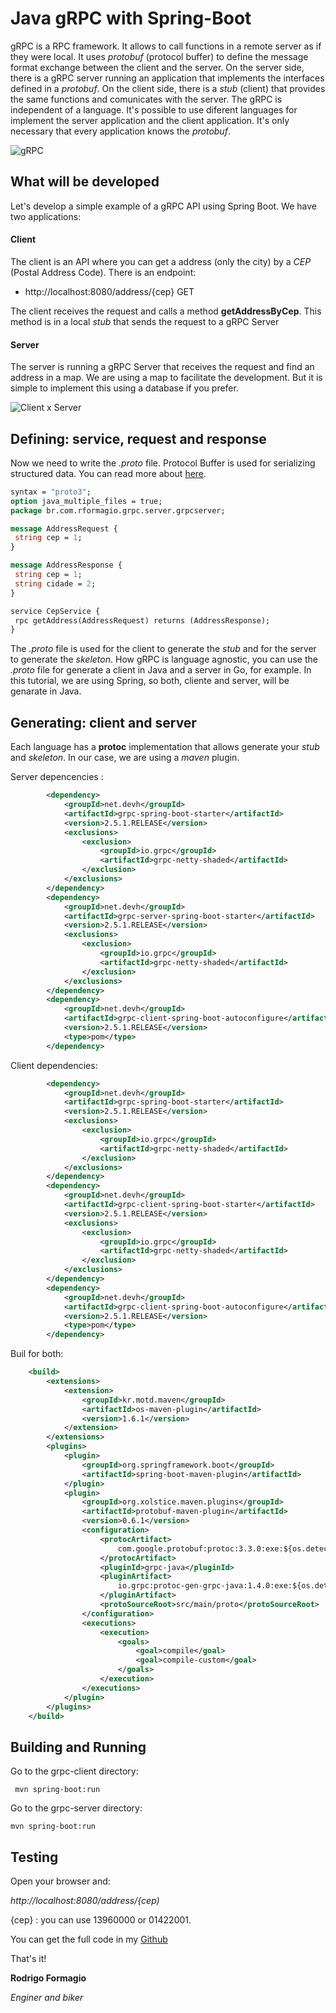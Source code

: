 # Java gRPC with Spring-Boot

gRPC is a RPC framework. It allows to call functions in a remote server as if they were local. It uses *protobuf* (protocol buffer)
to define the message format exchange between the client and the server. 
On the server side, there is a gRPC server running an application that implements the interfaces defined in a *protobuf*. 
On the client side, there is a *stub* (client) that provides the same functions and comunicates with the server.
The gRPC is independent of a language. It's possible to use diferent languages for implement the server application and
the client application. It's only necessary that every application knows the *protobuf*.

![gRPC](/docs/grpc_01.png)


## What will be developed

Let's develop a simple example of a gRPC API using Spring Boot.
We have two applications:

#### Client

The client is an API where you can get a address (only the city) by a *CEP* (Postal Address Code). 
There is an endpoint:

* http://localhost:8080/address/{cep}    GET

The client receives the request and calls a method **getAddressByCep**. This method is in a local *stub* that 
sends the request to a gRPC Server

#### Server

The server is running a gRPC Server that receives the request and find an address in a map. We are using a
map to facilitate the development. But it is simple to implement this using a database if you prefer.
 
![Client x Server](/docs/grpc_02.png)

## Defining: service, request and response

Now we need to write the *.proto* file. Protocol Buffer is used for serializing structured data. 
You can read more about [here](https://developers.google.com/protocol-buffers/docs/overview). 

 ```protobuf
syntax = "proto3";
option java_multiple_files = true;
package br.com.rformagio.grpc.server.grpcserver;

message AddressRequest {
  string cep = 1;
}

message AddressResponse {
  string cep = 1;
  string cidade = 2;
}

service CepService {
  rpc getAddress(AddressRequest) returns (AddressResponse);
}
```

The *.proto* file is used for the client to generate the *stub* and for the server to generate the *skeleton*. How gRPC is language agnostic,
you can use the *.proto* file for generate a client in Java and a server in Go, for example. In this tutorial, we are using Spring, so both, cliente and server, will be genarate in Java.

## Generating: client and server

Each language has a **protoc** implementation that allows generate your *stub* and *skeleton*. In our case, we are using a *maven* plugin.

Server depencencies :
``` xml
		<dependency>
			<groupId>net.devh</groupId>
			<artifactId>grpc-spring-boot-starter</artifactId>
			<version>2.5.1.RELEASE</version>
			<exclusions>
				<exclusion>
					<groupId>io.grpc</groupId>
					<artifactId>grpc-netty-shaded</artifactId>
				</exclusion>
			</exclusions>
		</dependency>
		<dependency>
			<groupId>net.devh</groupId>
			<artifactId>grpc-server-spring-boot-starter</artifactId>
			<version>2.5.1.RELEASE</version>
			<exclusions>
				<exclusion>
					<groupId>io.grpc</groupId>
					<artifactId>grpc-netty-shaded</artifactId>
				</exclusion>
			</exclusions>
		</dependency>
		<dependency>
			<groupId>net.devh</groupId>
			<artifactId>grpc-client-spring-boot-autoconfigure</artifactId>
			<version>2.5.1.RELEASE</version>
			<type>pom</type>
		</dependency>

```

Client dependencies:
``` xml
		<dependency>
			<groupId>net.devh</groupId>
			<artifactId>grpc-spring-boot-starter</artifactId>
			<version>2.5.1.RELEASE</version>
			<exclusions>
				<exclusion>
					<groupId>io.grpc</groupId>
					<artifactId>grpc-netty-shaded</artifactId>
				</exclusion>
			</exclusions>
		</dependency>
		<dependency>
			<groupId>net.devh</groupId>
			<artifactId>grpc-client-spring-boot-starter</artifactId>
			<version>2.5.1.RELEASE</version>
			<exclusions>
				<exclusion>
					<groupId>io.grpc</groupId>
					<artifactId>grpc-netty-shaded</artifactId>
				</exclusion>
			</exclusions>
		</dependency>
        <dependency>
			<groupId>net.devh</groupId>
			<artifactId>grpc-client-spring-boot-autoconfigure</artifactId>
			<version>2.5.1.RELEASE</version>
			<type>pom</type>
		</dependency>
```

Buil for both:

``` xml
	<build>
		<extensions>
			<extension>
				<groupId>kr.motd.maven</groupId>
				<artifactId>os-maven-plugin</artifactId>
				<version>1.6.1</version>
			</extension>
		</extensions>
		<plugins>
			<plugin>
				<groupId>org.springframework.boot</groupId>
				<artifactId>spring-boot-maven-plugin</artifactId>
			</plugin>
			<plugin>
				<groupId>org.xolstice.maven.plugins</groupId>
				<artifactId>protobuf-maven-plugin</artifactId>
				<version>0.6.1</version>
				<configuration>
					<protocArtifact>
						com.google.protobuf:protoc:3.3.0:exe:${os.detected.classifier}
					</protocArtifact>
					<pluginId>grpc-java</pluginId>
					<pluginArtifact>
						io.grpc:protoc-gen-grpc-java:1.4.0:exe:${os.detected.classifier}
					</pluginArtifact>
					<protoSourceRoot>src/main/proto</protoSourceRoot>
				</configuration>
				<executions>
					<execution>
						<goals>
							<goal>compile</goal>
							<goal>compile-custom</goal>
						</goals>
					</execution>
				</executions>
			</plugin>
		</plugins>
	</build>
```

## Building and Running

Go to the grpc-client directory:

``` shell script
 mvn spring-boot:run
```

Go to the grpc-server directory:

``` shell script
mvn spring-boot:run
```

## Testing

Open your browser and:

*http://localhost:8080/address/{cep)*

{cep} : you can use 13960000 or 01422001. 

You can get the full code in my [Github](https://github.com/rformagio/java-grpc)

That's it!

**Rodrigo Formagio**

*Enginer and biker*
  